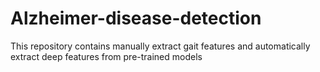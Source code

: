 # Alzheimer-disease-detection
This repository contains manually extract gait features and automatically extract deep features from pre-trained models 
